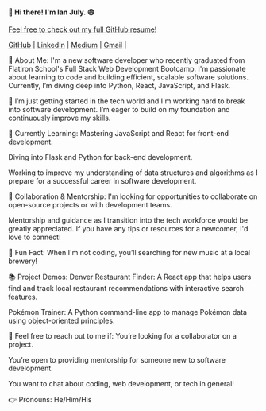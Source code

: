 #### 👋 Hi there! I'm Ian July. 😄
[Feel free to check out my full GitHub resume!](ianjuly-resume.md)

[GitHub](https://github.com/ianjuly4) | [LinkedIn](https://www.linkedin.com/in/ianjuly/) | [Medium](https://medium.com/@ianjuly4) | [Gmail](ianjuly4@gmail.com) |

🌱 About Me:
I'm a new software developer who recently graduated from Flatiron School's Full Stack Web Development Bootcamp. I'm passionate about learning to code and building efficient, scalable software solutions. Currently, I’m diving deep into Python, React, JavaScript, and Flask.

🚀 I’m just getting started in the tech world and I'm working hard to break into software development. I’m eager to build on my foundation and continuously improve my skills.

🧠 Currently Learning:
Mastering JavaScript and React for front-end development.

Diving into Flask and Python for back-end development.

Working to improve my understanding of data structures and algorithms as I prepare for a successful career in software development.

👯 Collaboration & Mentorship:
I'm looking for opportunities to collaborate on open-source projects or with development teams.

Mentorship and guidance as I transition into the tech workforce would be greatly appreciated. If you have any tips or resources for a newcomer, I'd love to connect!

🌟 Fun Fact:
When I'm not coding, you’ll searching for new music at a local brewery!

📚 Project Demos:
Denver Restaurant Finder: A React app that helps users find and track local restaurant recommendations with interactive search features.

Pokémon Trainer: A Python command-line app to manage Pokémon data using object-oriented principles.

💬 Feel free to reach out to me if:
You’re looking for a collaborator on a project.

You’re open to providing mentorship for someone new to software development.

You want to chat about coding, web development, or tech in general!

👉 Pronouns: He/Him/His

